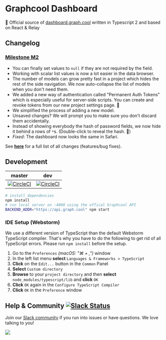 # Graphcool Dashboard

🚀  Official source of [dashboard.graph.cool](https://dashboard.graph.cool/) written in Typescript 2 and based on React & Relay

## Changelog

### [Milestone M2](https://github.com/graphcool/dashboard/milestone/2)
* You can finally set values to `null` if they are not required by the field.
* Working with scalar list values is now a lot easier in the data browser.
* The number of models can grow pretty fast in a project which hides the rest of the side navigation. We now auto-collapse the list of models when you don't need them.
* We added a new way of authentication called "Permanent Auth Tokens" which is especially useful for server-side scripts. You can create and revoke tokens from our new project settings page. 🔑
* We simplified the process of adding a new model.
* Unsaved changes? We will prompt you to make sure you don't discard them accidentally.
* Instead of showing everybody the hash of password fields, we now hide it behind a rows of `*`s. (Double-click to reveal the hash. 🎩)
* *Fixed*: The dashboard now looks the same in Safari.

See **[here](CHANGELOG.md)** for a full list of all changes (features/bug fixes).

## Development


master | dev
--- | ---
[![CircleCI](https://circleci.com/gh/graphcool/dashboard/tree/master.svg?style=svg)](https://circleci.com/gh/graphcool/dashboard/tree/master) | [![CircleCI](https://circleci.com/gh/graphcool/dashboard/tree/dev.svg?style=svg)](https://circleci.com/gh/graphcool/dashboard/tree/dev)

```sh
# install dependencies
npm install
# run local server on :4000 using the offical Graphcool API
BACKEND_ADDR="https://api.graph.cool" npm start
```
### IDE Setup (Webstorm)

We use a different version of TypeScript than the default Webstorm TypeScript compiler. That's why you have to do the following to get rid of all TypeScript errors.
Please run `npm install` before the setup.

1. Go to the `Preferences` _(macOS: "⌘ + ,")_ window
2. In the left list menu **select** `Languages & Frameworks > TypeScript`
3. **Click** on the `Edit...` button in the `Common` Panel
4. **Select** `Custom directory`
5. **Browse** to your `project directory` and then **select** `node_modules/typescript/lib` and **click** `OK`
6. **Click** `OK` again in the `Configure TypeScript Compiler`
7. **Click** `OK` in the `Preference` window



## Help & Community [![Slack Status](https://slack.graph.cool/badge.svg)](https://slack.graph.cool)

Join our [Slack community](http://slack.graph.cool/) if you run into issues or have questions. We love talking to you!

![](http://i.imgur.com/5RHR6Ku.png)
